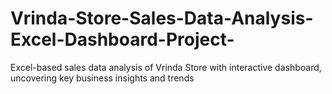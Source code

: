 # Vrinda-Store-Sales-Data-Analysis-Excel-Dashboard-Project-
Excel-based sales data analysis of Vrinda Store with interactive dashboard, uncovering key business insights and trends
